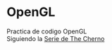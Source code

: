 # OpenGL

Practica de codigo OpenGL   
Siguiendo la
[Serie de The Cherno](https://youtu.be/W3gAzLwfIP0?feature=shared)
